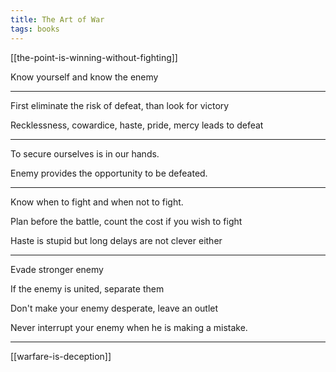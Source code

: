 ```yaml
---
title: The Art of War
tags: books
---
```



[[the-point-is-winning-without-fighting]]

Know yourself and know the enemy 

---

First eliminate the risk of defeat, than look for victory 

Recklessness, cowardice, haste, pride, mercy leads to defeat

---

To secure ourselves is in our hands. 

Enemy provides the opportunity to be defeated. 

---


Know when to fight and when not to fight. 

Plan before the battle, count the cost if you wish to fight 

Haste is stupid but long delays are not clever either

---

Evade stronger enemy

If the enemy is united, separate them 

Don't make your enemy desperate, leave an outlet 

Never interrupt your enemy when he is making a mistake.

---

[[warfare-is-deception]]


